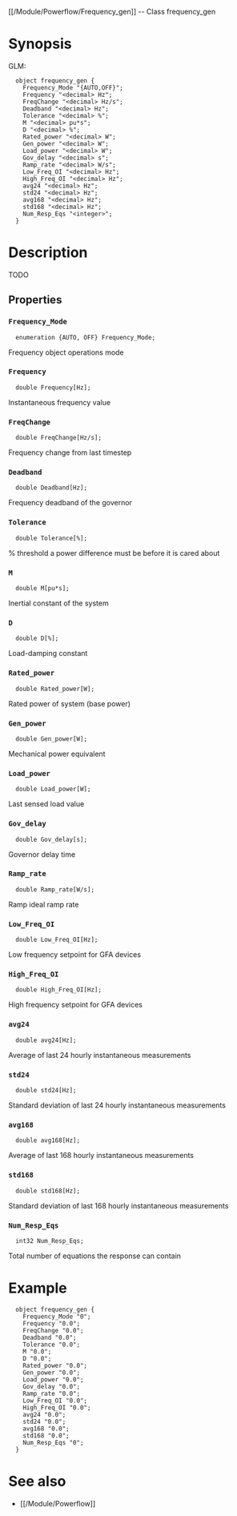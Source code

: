 [[/Module/Powerflow/Frequency_gen]] -- Class frequency_gen

# Synopsis
GLM:
~~~
  object frequency_gen {
    Frequency_Mode "{AUTO,OFF}";
    Frequency "<decimal> Hz";
    FreqChange "<decimal> Hz/s";
    Deadband "<decimal> Hz";
    Tolerance "<decimal> %";
    M "<decimal> pu*s";
    D "<decimal> %";
    Rated_power "<decimal> W";
    Gen_power "<decimal> W";
    Load_power "<decimal> W";
    Gov_delay "<decimal> s";
    Ramp_rate "<decimal> W/s";
    Low_Freq_OI "<decimal> Hz";
    High_Freq_OI "<decimal> Hz";
    avg24 "<decimal> Hz";
    std24 "<decimal> Hz";
    avg168 "<decimal> Hz";
    std168 "<decimal> Hz";
    Num_Resp_Eqs "<integer>";
  }
~~~

# Description

TODO

## Properties

### `Frequency_Mode`
~~~
  enumeration {AUTO, OFF} Frequency_Mode;
~~~

Frequency object operations mode

### `Frequency`
~~~
  double Frequency[Hz];
~~~

Instantaneous frequency value

### `FreqChange`
~~~
  double FreqChange[Hz/s];
~~~

Frequency change from last timestep

### `Deadband`
~~~
  double Deadband[Hz];
~~~

Frequency deadband of the governor

### `Tolerance`
~~~
  double Tolerance[%];
~~~

% threshold a power difference must be before it is cared about

### `M`
~~~
  double M[pu*s];
~~~

Inertial constant of the system

### `D`
~~~
  double D[%];
~~~

Load-damping constant

### `Rated_power`
~~~
  double Rated_power[W];
~~~

Rated power of system (base power)

### `Gen_power`
~~~
  double Gen_power[W];
~~~

Mechanical power equivalent

### `Load_power`
~~~
  double Load_power[W];
~~~

Last sensed load value

### `Gov_delay`
~~~
  double Gov_delay[s];
~~~

Governor delay time

### `Ramp_rate`
~~~
  double Ramp_rate[W/s];
~~~

Ramp ideal ramp rate

### `Low_Freq_OI`
~~~
  double Low_Freq_OI[Hz];
~~~

Low frequency setpoint for GFA devices

### `High_Freq_OI`
~~~
  double High_Freq_OI[Hz];
~~~

High frequency setpoint for GFA devices

### `avg24`
~~~
  double avg24[Hz];
~~~

Average of last 24 hourly instantaneous measurements

### `std24`
~~~
  double std24[Hz];
~~~

Standard deviation of last 24 hourly instantaneous measurements

### `avg168`
~~~
  double avg168[Hz];
~~~

Average of last 168 hourly instantaneous measurements

### `std168`
~~~
  double std168[Hz];
~~~

Standard deviation of last 168 hourly instantaneous measurements

### `Num_Resp_Eqs`
~~~
  int32 Num_Resp_Eqs;
~~~

Total number of equations the response can contain

# Example

~~~
  object frequency_gen {
    Frequency_Mode "0";
    Frequency "0.0";
    FreqChange "0.0";
    Deadband "0.0";
    Tolerance "0.0";
    M "0.0";
    D "0.0";
    Rated_power "0.0";
    Gen_power "0.0";
    Load_power "0.0";
    Gov_delay "0.0";
    Ramp_rate "0.0";
    Low_Freq_OI "0.0";
    High_Freq_OI "0.0";
    avg24 "0.0";
    std24 "0.0";
    avg168 "0.0";
    std168 "0.0";
    Num_Resp_Eqs "0";
  }
~~~

# See also
* [[/Module/Powerflow]]

